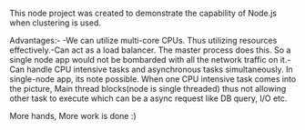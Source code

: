 This node project was created to demonstrate the capability of Node.js when clustering is used.

Advantages:-
-We can utilize multi-core CPUs. Thus utilizing resources effectively.-Can act as a load balancer. The master process does this. So a single node app would not be bombarded with all the network traffic on it.-Can handle CPU intensive tasks and asynchronous tasks simultaneously. In single-node app, its note possible. When one CPU intensive task comes into the picture, Main thread blocks(node is single threaded) thus not allowing other task to execute which can be a async request like DB query, I/O etc.


More hands, More work is done :)